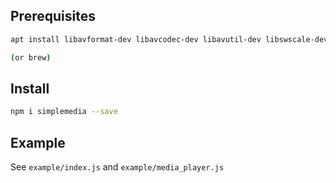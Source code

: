 ## Prerequisites
```bash
apt install libavformat-dev libavcodec-dev libavutil-dev libswscale-dev libsdl2-dev

(or brew)
```

## Install
```bash
npm i simplemedia --save
```

## Example
See `example/index.js` and `example/media_player.js`
